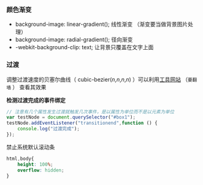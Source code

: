 
### 颜色渐变


+ background-image: linear-gradient();	线性渐变   （渐变要当做背景图片处理）
+ background-image: radial-gradient();    径向渐变
+ -webkit-background-clip: text;    让背景只覆盖在文字上面





### 过渡

调整过渡速度的贝塞尔曲线（ cubic-bezier(*n*,*n*,*n*,*n*) ）可以利用[工具网站](http://cubic-bezier.com/) （`要翻墙` ） 查看其效果

**检测过渡完成的事件绑定**

```javascript
// 注意有几个属性发生过渡就触发几次事件，是以属性为单位而不是以元素为单位
var testNode = document.querySelector("#box1");
testNode.addEventListener("transitionend",function () {
    console.log("过渡完成");
});    
```









禁止系统默认滚动条

```css
html,body{
    height: 100%;
    overflow: hidden;
}
```

